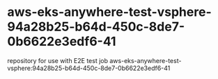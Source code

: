 # aws-eks-anywhere-test-vsphere-94a28b25-b64d-450c-8de7-0b6622e3edf6-41
repository for use with E2E test job aws-eks-anywhere-test-vsphere:94a28b25-b64d-450c-8de7-0b6622e3edf6-41
